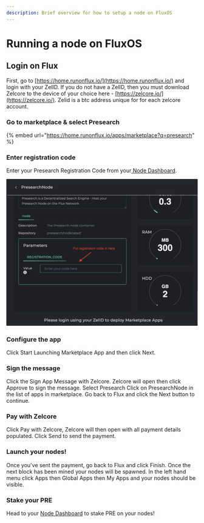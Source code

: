 ```yaml
---
description: Brief overview for how to setup a node on FluxOS
---
```


# Running a node on FluxOS

## Login on Flux

First, go to [https://home.runonflux.io/](https://home.runonflux.io/) and login with your ZelID. If you do not have a ZelID, then you must download Zelcore to the device of your choice here - [https://zelcore.io/](https://zelcore.io/). Zelid is a btc address unique for for each zelcore account.

### Go to marketplace & select Presearch

{% embed url="https://home.runonflux.io/apps/marketplace?q=presearch" %}

### Enter registration code&#x20;

Enter your Presearch Registration Code from your[ Node Dashboard](https://nodes.presearch.org/dashboard).

![](<../../../.gitbook/assets/Screen Shot 2022-01-10 at 12.34.55 PM.png>)

### Configure the app&#x20;

Click Start Launching Marketplace App and then click Next.

### Sign the message&#x20;

Click the Sign App Message with Zelcore. Zelcore will open then click Approve to sign the message. Select Presearch Click on PresearchNode in the list of apps in marketplace. Go back to Flux and click the Next button to continue.

### Pay with Zelcore&#x20;

Click Pay with Zelcore, Zelcore will then open with all payment details populated. Click Send to send the payment.

### Launch your nodes!&#x20;

Once you've sent the payment, go back to Flux and click Finish. Once the next block has been mined your nodes will be spawned. In the left hand menu click Apps then Global Apps then My Apps and your nodes should be visible.

### Stake your PRE

Head to your [Node Dashboard](https://nodes.presearch.org/dashboad) to stake PRE on your nodes!
